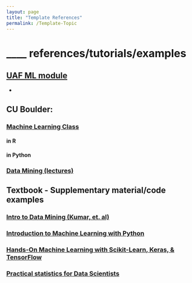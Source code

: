 ```yaml
---
layout: page
title: "Template References"
permalink: /Template-Topic
---
```


# ____ references/tutorials/examples

## [UAF ML module](../UAF/MachineLearning/UAF-ML-Module.md)

- 

## CU Boulder: 

### [Machine Learning Class](../CU-Boulder/MachineLearning/CUB-ML.md)

#### in R



#### in Python



### [Data Mining (lectures)](../CU-Boulder/DataMining/Lectures.md)


## Textbook - Supplementary material/code examples
### [Intro to Data Mining (Kumar, et. al)](../Textbooks/IntroDataMining-Kumar.md)


### [Introduction to Machine Learning with Python](../Textbooks/IntroMLPython.md)


### [Hands-On Machine Learning with Scikit-Learn, Keras, & TensorFlow](../Textbooks/HandsOnML.md)


### [Practical statistics for Data Scientists](../Textbooks/PracticalStats.md)